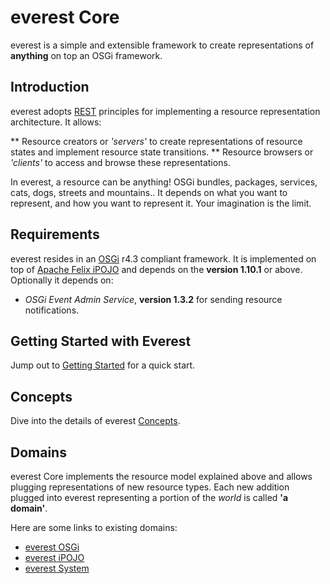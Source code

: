 # everest Core

everest is a simple and extensible framework to create representations of **anything** on top an OSGi framework. 


## Introduction

everest adopts [REST][1] principles for implementing a resource representation architecture. It allows:

** Resource creators or *'servers'* to create representations of resource states and implement resource state transitions.
** Resource browsers or *'clients'* to access and browse these representations.

In everest, a resource can be anything! OSGi bundles, packages, services, cats, dogs, streets and mountains.. It depends on what you want to represent, and how you want to represent it. Your imagination is the limit. 


## Requirements

everest resides in an [OSGi][2] r4.3 compliant framework. 
It is implemented on top of [Apache Felix iPOJO][3] and depends on the **version 1.10.1** or above.   
Optionally it depends on:

* *OSGi Event Admin Service*, **version 1.3.2** for sending resource notifications.


## Getting Started with Everest

Jump out to [Getting Started][4] for a quick start.


## Concepts

Dive into the details of everest [Concepts][5].


## Domains

everest Core implements the resource model explained above and allows plugging representations of new resource types. Each new addition plugged into everest representing a portion of the *world* is called **'a domain'**. 

Here are some links to existing domains:

* [everest OSGi][6]
* [everest iPOJO][7]
* [everest System][8]

[1]:  http://en.wikipedia.org/wiki/Representational_State_Transfer "REST"
[2]:  http://www.osgi.org "OSGi"
[3]:  http://www.ipojo.org "Apache Felix iPOJO"
[4]:  ../everest-core/getting-started.html "Getting Started with Everest"
[5]:  ../everest-core/concepts.html "everest Concepts"
[6]:  ../everest-osgi/index.html "everest OSGi"
[7]:  ../everest-ipojo/index.html "everest iPOJO"
[8]:  ../everest-system/index.html "everest System"
